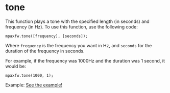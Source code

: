 # tone
This function plays a tone with the specified length (in seconds) and frequency (in Hz). To use this function, use the following code:

`mpaxfw.tone([frequency], [seconds]);`

Where `frequency` is the frequency you want in Hz, and `seconds` for the duration of the frequency in seconds.

For example, if the frequency was 1000Hz and the duration was 1 second, it would be:

`mpaxfw.tone(1000, 1);`

Example: <a href="documentation/functions/examples/tone/tone.html">See the example!</a>